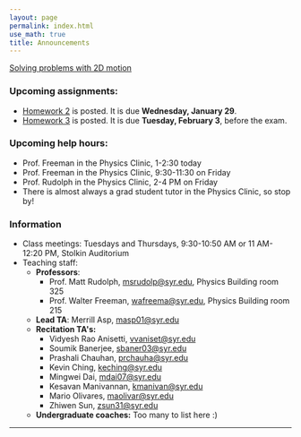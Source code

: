 ```yaml
---
layout: page 
permalink: index.html
use_math: true
title: Announcements
---
```


  <a href="slides/lecture5.pdf">Solving problems with 2D motion</a>

### Upcoming assignments:

- [Homework 2](hw/homework2-2020.pdf) is posted. It is due **Wednesday, January 29**.
- [Homework 3](hw/homework3-2020.pdf) is posted. It is due **Tuesday, February 3**, before the exam.


### Upcoming help hours:

* Prof. Freeman in the Physics Clinic, 1-2:30 today 
* Prof. Freeman in the Physics Clinic, 9:30-11:30 on Friday
* Prof. Rudolph in the Physics Clinic, 2-4 PM on Friday
* There is almost always a grad student tutor in the Physics Clinic, so stop by!

### Information

- Class meetings: Tuesdays and Thursdays, 9:30-10:50 AM or 11 AM-12:20 PM, Stolkin Auditorium
- Teaching staff:
   - **Professors**:
      * Prof. Matt Rudolph, <msrudolp@syr.edu>, Physics Building room 325
      * Prof. Walter Freeman, <wafreema@syr.edu>, Physics Building room 215
   - **Lead TA**: Merrill Asp, <masp01@syr.edu>
   - **Recitation TA's:**
      * Vidyesh Rao Anisetti, <vvaniset@syr.edu>
      * Soumik Banerjee, <sbaner03@syr.edu>
      * Prashali Chauhan, <prchauha@syr.edu>
      * Kevin Ching, <keching@syr.edu>
      * Mingwei Dai, <mdai07@syr.edu>
      * Kesavan Manivannan, <kmanivan@syr.edu>
      * Mario Olivares, <maolivar@syr.edu>
      * Zhiwen Sun, <zsun31@syr.edu>
   - **Undergraduate coaches:** Too many to list here :)

 
---

<br>

<!--
<center> <img src="woodpecker.jpg">
<br>
<em>Pileated woodpecker, Glover Park, Washington DC.<br><br>
What's special about his tail that lets him keep his balance?<br>
How did he make that hole in fifteen seconds or so?
</em>
</center>
-->


